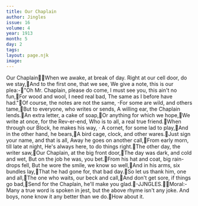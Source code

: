 ```yaml
---
title: Our Chaplain
author: Jingles
issue: 16
volume: 4
year: 1913
month: 5
day: 2
tags:
layout: page.njk
image:
---
```

Our ChaplainWhen we awake, at break of day. Right at our cell door, do we stay,And to the first one, that we see, We give a note, this is our plea:-"Oh Mr. Chaplain, please do come, I must see you, this ain't no fun,For wood and wool, I need real bad, The same as I before have had."Of course, the notes are not the same, -For some are wild, and others tame,But to everyone, who writes or sends, A willing ear, the Chaplain lends.An extra letter, a cake of soap,Or anything for which we hope,We write at once, for the Rev-er-end, Who is to all, a real true friend.When through our Block, he makes his way, · A cornet, for some lad to play,And in the other hand, he bears,A bird cage, clock, and other wares.Just sign your name, and that is all, Away he goes on another call,From early morn, till late at night, He's always here, to do things right.The other day, the writer saw,Our Chaplain, at the big front door,The day was dark, and cold and wet, But on the job he was, you bet.From his hat and coat, big rain-drops fell, But he wore the smile, we know so well,And in his arms, six bundles lay,That he had gone for, that bad day.So let us thank him, one and all,The one who waits, our beck and call,And don't get sore, if things go bad,Send for the Chaplain, he'll make you glad.-JJNGLES.Moral:-Many a true word is spoken in jest, but the above rhyme isn't any joke. And boys, none know it any better than we do.How about it.
